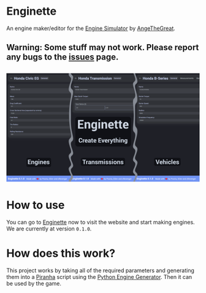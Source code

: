 # Enginette
  An engine maker/editor for the [Engine Simulator](https://github.com/ange-yaghi/engine-sim) by [AngeTheGreat](https://github.com/ange-yaghi).
  
## Warning: Some stuff may not work. Please report any bugs to the [issues](https://github.com/Enginette/enginette/issues) page.
![Enginette](Enginette.png)
---

# How to use
  You can go to [Enginette](https://enginette.netlify.app) now to visit the website and start making engines. We are currently at version `0.1.0`.
  
# How does this work?
  This project works by taking all of the required parameters and generating them into a [Piranha](https://github.com/ange-yaghi/piranha) script using the [Python Engine Generator](https://github.com/ange-yaghi/engine-generator). Then it can be used by the game.
  
